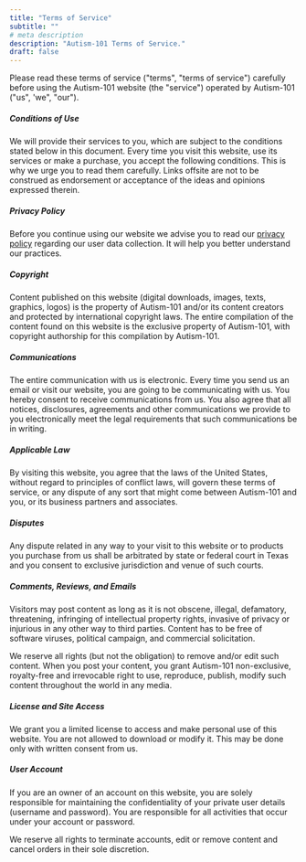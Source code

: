 ```yaml
---
title: "Terms of Service"
subtitle: ""
# meta description
description: "Autism-101 Terms of Service."
draft: false
---
```


Please read these terms of service ("terms", "terms of service") carefully before using the Autism-101 website (the "service") operated by Autism-101 ("us", 'we", "our").

##### Conditions of Use

We will provide their services to you, which are subject to the conditions stated below in this document. Every time you visit this website, use its services or make a purchase, you accept the following conditions. This is why we urge you to read them carefully. Links offsite are not to be construed as endorsement or acceptance of the ideas and opinions expressed therein.

##### Privacy Policy

Before you continue using our website we advise you to read our [privacy policy](/privacy-policy/) regarding our user data collection. It will help you better understand our practices.

##### Copyright

Content published on this website (digital downloads, images, texts, graphics, logos) is the property of Autism-101 and/or its content creators and protected by international copyright laws. The entire compilation of the content found on this website is the exclusive property of Autism-101, with copyright authorship for this compilation by Autism-101.

##### Communications

The entire communication with us is electronic. Every time you send us an email or visit our website, you are going to be communicating with us. You hereby consent to receive communications from us. You also agree that all notices, disclosures, agreements and other communications we provide to you electronically meet the legal requirements that such communications be in writing.

##### Applicable Law

By visiting this website, you agree that the laws of the United States, without regard to principles of conflict laws, will govern these terms of service, or any dispute of any sort that might come between Autism-101 and you, or its business partners and associates.

##### Disputes

Any dispute related in any way to your visit to this website or to products you purchase from us shall be arbitrated by state or federal court in Texas and you consent to exclusive jurisdiction and venue of such courts.

##### Comments, Reviews, and Emails

Visitors may post content as long as it is not obscene, illegal, defamatory, threatening, infringing of intellectual property rights, invasive of privacy or injurious in any other way to third parties. Content has to be free of software viruses, political campaign, and commercial solicitation.

We reserve all rights (but not the obligation) to remove and/or edit such content. When you post your content, you grant Autism-101 non-exclusive, royalty-free and irrevocable right to use, reproduce, publish, modify such content throughout the world in any media.

##### License and Site Access

We grant you a limited license to access and make personal use of this website. You are not allowed to download or modify it. This may be done only with written consent from us.

##### User Account

If you are an owner of an account on this website, you are solely responsible for maintaining the confidentiality of your private user details (username and password). You are responsible for all activities that occur under your account or password.

We reserve all rights to terminate accounts, edit or remove content and cancel orders in their sole discretion.